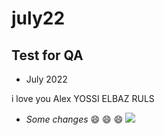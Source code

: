 # july22
## Test for QA
- July 2022

i love you Alex
YOSSI ELBAZ RULS
- *Some changes* :smile: :smile: :smile:
![](https://www.wizcase.com/wp-content/uploads/2022/03/GitHub-Logo.png)
